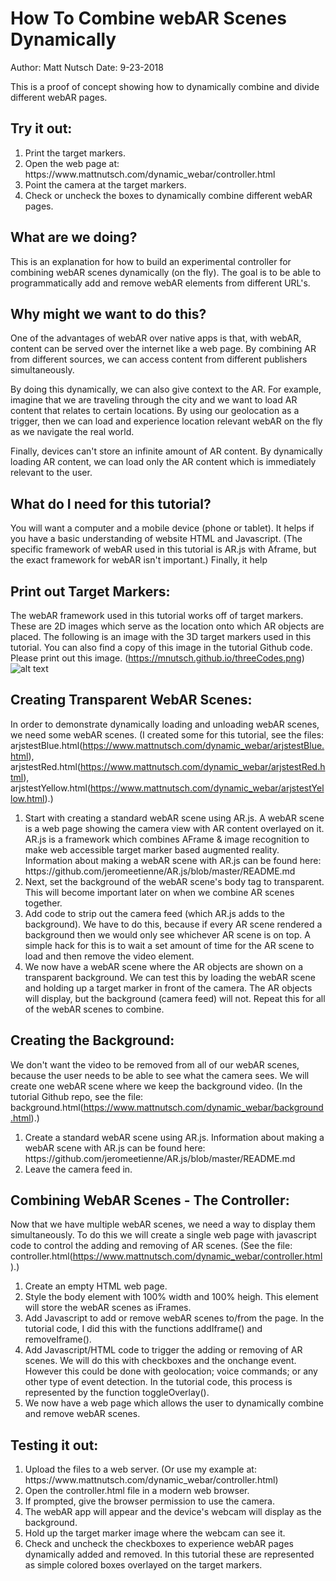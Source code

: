 # How To Combine webAR Scenes Dynamically
Author: Matt Nutsch
Date: 9-23-2018

This is a proof of concept showing how to dynamically combine and divide different webAR pages.

## Try it out: 
<ol>
<li>Print the target markers.</li>
<li>Open the web page at: https://www.mattnutsch.com/dynamic_webar/controller.html</li>
<li>Point the camera at the target markers.</li>
<li>Check or uncheck the boxes to dynamically combine different webAR pages.</li>
</ol>

## What are we doing?

This is an explanation for how to build an experimental controller for combining webAR scenes dynamically (on the fly). The goal is to be able to programmatically add and remove webAR elements from different URL's. 

## Why might we want to do this?

One of the advantages of webAR over native apps is that, with webAR, content can be served over the internet like a web page. By combining AR from different sources, we can access content from different publishers simultaneously. 

By doing this dynamically, we can also give context to the AR. For example, imagine that we are traveling through the city and we want to load AR content that relates to certain locations. By using our geolocation as a trigger, then we can load and experience location relevant webAR on the fly as we navigate the real world. 

Finally, devices can't store an infinite amount of AR content. By dynamically loading AR content, we can load only the AR content which is immediately relevant to the user.

## What do I need for this tutorial?

You will want a computer and a mobile device (phone or tablet). It helps if you have a basic understanding of website HTML and Javascript. (The specific framework of webAR used in this tutorial is AR.js with Aframe, but the exact framework for webAR isn't important.) Finally, it help

## Print out Target Markers:

The webAR framework used in this tutorial works off of target markers. These are 2D images which serve as the location onto which AR objects are placed. The following is an image with the 3D target markers used in this tutorial. You can also find a copy of this image in the tutorial Github code. Please print out this image. (https://mnutsch.github.io/threeCodes.png)
![alt text](https://mnutsch.github.io/threeCodes.png "Three Target Markers")

## Creating Transparent WebAR Scenes:

In order to demonstrate dynamically loading and unloading webAR scenes, we need some webAR scenes. (I created some for this tutorial, see the files: arjstestBlue.html(https://www.mattnutsch.com/dynamic_webar/arjstestBlue.html), arjstestRed.html(https://www.mattnutsch.com/dynamic_webar/arjstestRed.html), arjstestYellow.html(https://www.mattnutsch.com/dynamic_webar/arjstestYellow.html).) 

<ol>
<li>Start with creating a standard webAR scene using AR.js. A webAR scene is a web page showing the camera view with AR content overlayed on it. AR.js is a framework which combines AFrame & image recognition to make web accessible target marker based augmented reality. </li>
Information about making a webAR scene with AR.js can be found here: https://github.com/jeromeetienne/AR.js/blob/master/README.md
<li>Next, set the background of the webAR scene's body tag to transparent. This will become important later on when we combine AR scenes together.</li>
<li>Add code to strip out the camera feed (which AR.js adds to the background). We have to do this, because if every AR scene rendered a background then we would only see whichever AR scene is on top. A simple hack for this is to wait a set amount of time for the AR scene to load and then remove the video element. </li>
<li>We now have a webAR scene where the AR objects are shown on a transparent background. We can test this by loading the webAR scene and holding up a target marker in front of the camera. The AR objects will display, but the background (camera feed) will not. 
Repeat this for all of the webAR scenes to combine.</li>
</ol>  

## Creating the Background:

We don't want the video to be removed from all of our webAR scenes, because the user needs to be able to see what the camera sees. We will create one webAR scene where we keep the background video. (In the tutorial Github repo, see the file: background.html(https://www.mattnutsch.com/dynamic_webar/background.html).)

<ol>
<li>Create a standard webAR scene using AR.js. 
Information about making a webAR scene with AR.js can be found here: https://github.com/jeromeetienne/AR.js/blob/master/README.md</li>
<li>Leave the camera feed in.</li>
</ol>
  
## Combining WebAR Scenes - The Controller:

Now that we have multiple webAR scenes, we need a way to display them simultaneously. To do this we will create a single web page with javascript code to control the adding and removing of AR scenes. (See the file: controller.html(https://www.mattnutsch.com/dynamic_webar/controller.html).)

<ol>
<li>Create an empty HTML web page.</li>
<li>Style the body element with 100% width and 100% heigh. This element will store the webAR scenes as iFrames.</li>
<li>Add Javascript to add or remove webAR scenes to/from the page. In the tutorial code, I did this with the functions addIframe() and removeIframe(). </li>
<li>Add Javascript/HTML code to trigger the adding or removing of AR scenes. We will do this with checkboxes and the onchange event. However this could be done with geolocation; voice commands; or any other type of event detection. In the tutorial code, this process is represented by the function toggleOverlay().</li>
<li>We now have a web page which allows the user to dynamically combine and remove webAR scenes. </li>
</ol>
  
## Testing it out:

<ol>
<li>Upload the files to a web server. (Or use my example at: https://www.mattnutsch.com/dynamic_webar/controller.html)</li>
<li>Open the controller.html file in a modern web browser.</li>
<li>If prompted, give the browser permission to use the camera.</li>
<li>The webAR app will appear and the device's webcam will display as the background. </li>
<li>Hold up the target marker image where the webcam can see it. </li>
<li>Check and uncheck the checkboxes to experience webAR pages dynamically added and removed. In this tutorial these are represented as simple colored boxes overlayed on the target markers. </li>
</ol>
